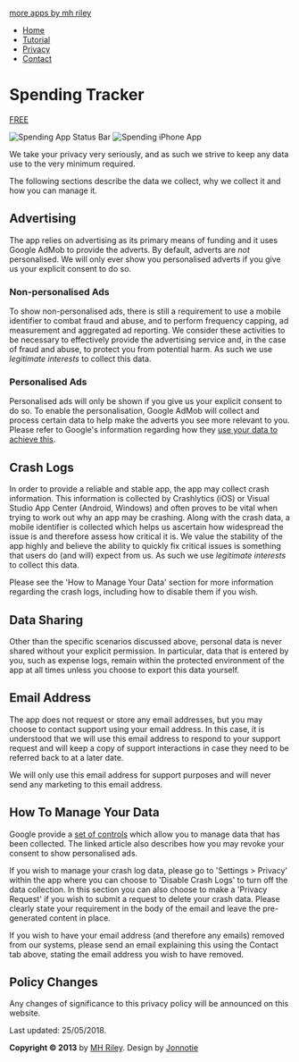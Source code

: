 [more apps by mh riley](http://www.mhriley.com/)

* [Home](http://www.mhriley.com/spendingtracker/index.html)
* [Tutorial](http://www.mhriley.com/spendingtracker/manual.html)
* [Privacy](http://www.mhriley.com/spendingtracker/privacy.html)
* [Contact](http://www.mhriley.com/spendingtracker/contact.php)

Spending Tracker
================

[FREE](http://itunes.apple.com/app/spending-tracker/id548615579?mt=8)

![Spending App Status Bar](media/status_bar_resized.png) ![Spending iPhone App](media/ss_summary_resized.png) 

We take your privacy very seriously, and as such we strive to keep any data use to the very minimum required.

The following sections describe the data we collect, why we collect it and how you can manage it.

Advertising
-----------

The app relies on advertising as its primary means of funding and it uses Google AdMob to provide the adverts. By default, adverts are _not_ personalised. We will only ever show you personalised adverts if you give us your explicit consent to do so.

### Non-personalised Ads

To show non-personalised ads, there is still a requirement to use a mobile identifier to combat fraud and abuse, and to perform frequency capping, ad measurement and aggregated ad reporting. We consider these activities to be necessary to effectively provide the advertising service and, in the case of fraud and abuse, to protect you from potential harm. As such we use _legitimate interests_ to collect this data.

### Personalised Ads

Personalised ads will only be shown if you give us your explicit consent to do so. To enable the personalisation, Google AdMob will collect and process certain data to help make the adverts you see more relevant to you. Please refer to Google's information regarding how they [use your data to achieve this](https://policies.google.com/technologies/partner-sites).

Crash Logs
----------

In order to provide a reliable and stable app, the app may collect crash information. This information is collected by Crashlytics (iOS) or Visual Studio App Center (Android, Windows) and often proves to be vital when trying to work out why an app may be crashing. Along with the crash data, a mobile identifier is collected which helps us ascertain how widespread the issue is and therefore assess how critical it is. We value the stability of the app highly and believe the ability to quickly fix critical issues is something that users do (and will) expect from us. As such we use _legitimate interests_ to collect this data.

Please see the 'How to Manage Your Data' section for more information regarding the crash logs, including how to disable them if you wish.

Data Sharing
------------

Other than the specific scenarios discussed above, personal data is never shared without your explicit permission. In particular, data that is entered by you, such as expense logs, remain within the protected environment of the app at all times unless you choose to export this data yourself.

Email Address
-------------

The app does not request or store any email addresses, but you may choose to contact support using your email address. In this case, it is understood that we will use this email address to respond to your support request and will keep a copy of support interactions in case they need to be referred back to at a later date.

We will only use this email address for support purposes and will never send any marketing to this email address.

How To Manage Your Data
-----------------------

Google provide a [set of controls](https://policies.google.com/technologies/partner-sites) which allow you to manage data that has been collected. The linked article also describes how you may revoke your consent to show personalised ads.

If you wish to manage your crash log data, please go to 'Settings > Privacy' within the app where you can choose to 'Disable Crash Logs' to turn off the data collection. In this section you can also choose to make a 'Privacy Request' if you wish to submit a request to delete your crash data. Please clearly state your requirement in the body of the email and leave the pre-generated content in place.

If you wish to have your email address (and therefore any emails) removed from our systems, please send an email explaining this using the Contact tab above, stating the email address you wish to have removed.

Policy Changes
--------------

Any changes of significance to this privacy policy will be announced on this website.

Last updated: 25/05/2018.

**Copyright © 2013** by [MH Riley](#). Design by [Jonnotie](http://jonnotie.nl/)